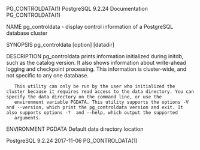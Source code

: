 PG_CONTROLDATA(1)                                                                      PostgreSQL 9.2.24 Documentation                                                                      PG_CONTROLDATA(1)



NAME
       pg_controldata - display control information of a PostgreSQL database cluster

SYNOPSIS
       pg_controldata [option] [datadir]

DESCRIPTION
       pg_controldata prints information initialized during initdb, such as the catalog version. It also shows information about write-ahead logging and checkpoint processing. This information is
       cluster-wide, and not specific to any one database.

       This utility can only be run by the user who initialized the cluster because it requires read access to the data directory. You can specify the data directory on the command line, or use the
       environment variable PGDATA. This utility supports the options -V and --version, which print the pg_controldata version and exit. It also supports options -?  and --help, which output the supported
       arguments.

ENVIRONMENT
       PGDATA
           Default data directory location



PostgreSQL 9.2.24                                                                                 2017-11-06                                                                                PG_CONTROLDATA(1)
